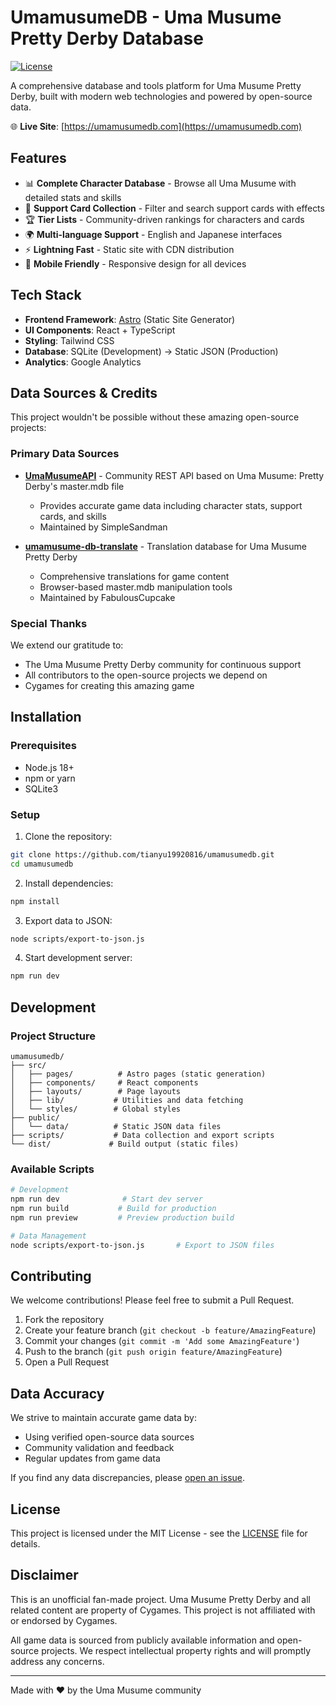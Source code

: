 # UmamusumeDB - Uma Musume Pretty Derby Database

[![License](https://img.shields.io/badge/License-MIT-blue.svg)](LICENSE)

A comprehensive database and tools platform for Uma Musume Pretty Derby, built with modern web technologies and powered by open-source data.

🌐 **Live Site**: [https://umamusumedb.com](https://umamusumedb.com)

## Features

- 📊 **Complete Character Database** - Browse all Uma Musume with detailed stats and skills
- 🎴 **Support Card Collection** - Filter and search support cards with effects
- 🏆 **Tier Lists** - Community-driven rankings for characters and cards
- 🌍 **Multi-language Support** - English and Japanese interfaces
- ⚡ **Lightning Fast** - Static site with CDN distribution
- 📱 **Mobile Friendly** - Responsive design for all devices

## Tech Stack

- **Frontend Framework**: [Astro](https://astro.build) (Static Site Generator)
- **UI Components**: React + TypeScript
- **Styling**: Tailwind CSS
- **Database**: SQLite (Development) → Static JSON (Production)
- **Analytics**: Google Analytics

## Data Sources & Credits

This project wouldn't be possible without these amazing open-source projects:

### Primary Data Sources

- **[UmaMusumeAPI](https://github.com/SimpleSandman/UmaMusumeAPI)** - Community REST API based on Uma Musume: Pretty Derby's master.mdb file
  - Provides accurate game data including character stats, support cards, and skills
  - Maintained by SimpleSandman

- **[umamusume-db-translate](https://github.com/FabulousCupcake/umamusume-db-translate)** - Translation database for Uma Musume Pretty Derby
  - Comprehensive translations for game content
  - Browser-based master.mdb manipulation tools
  - Maintained by FabulousCupcake

### Special Thanks

We extend our gratitude to:
- The Uma Musume Pretty Derby community for continuous support
- All contributors to the open-source projects we depend on
- Cygames for creating this amazing game

## Installation

### Prerequisites

- Node.js 18+ 
- npm or yarn
- SQLite3

### Setup

1. Clone the repository:
```bash
git clone https://github.com/tianyu19920816/umamusumedb.git
cd umamusumedb
```

2. Install dependencies:
```bash
npm install
```

3. Export data to JSON:
```bash
node scripts/export-to-json.js
```

4. Start development server:
```bash
npm run dev
```

## Development

### Project Structure

```
umamusumedb/
├── src/
│   ├── pages/          # Astro pages (static generation)
│   ├── components/     # React components
│   ├── layouts/        # Page layouts
│   ├── lib/           # Utilities and data fetching
│   └── styles/        # Global styles
├── public/
│   └── data/          # Static JSON data files
├── scripts/           # Data collection and export scripts
└── dist/             # Build output (static files)
```

### Available Scripts

```bash
# Development
npm run dev              # Start dev server
npm run build           # Build for production
npm run preview         # Preview production build

# Data Management
node scripts/export-to-json.js       # Export to JSON files
```

## Contributing

We welcome contributions! Please feel free to submit a Pull Request.

1. Fork the repository
2. Create your feature branch (`git checkout -b feature/AmazingFeature`)
3. Commit your changes (`git commit -m 'Add some AmazingFeature'`)
4. Push to the branch (`git push origin feature/AmazingFeature`)
5. Open a Pull Request

## Data Accuracy

We strive to maintain accurate game data by:
- Using verified open-source data sources
- Community validation and feedback
- Regular updates from game data

If you find any data discrepancies, please [open an issue](https://github.com/tianyu19920816/umamusumedb/issues).

## License

This project is licensed under the MIT License - see the [LICENSE](LICENSE) file for details.

## Disclaimer

This is an unofficial fan-made project. Uma Musume Pretty Derby and all related content are property of Cygames. This project is not affiliated with or endorsed by Cygames.

All game data is sourced from publicly available information and open-source projects. We respect intellectual property rights and will promptly address any concerns.

---

Made with ❤️ by the Uma Musume community